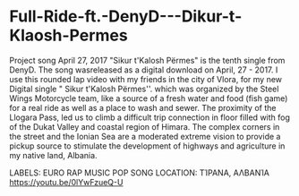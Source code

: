 # Full-Ride-ft.-DenyD---Dikur-t-Klaosh-Permes
Project song
April 27, 2017
 "Sikur t'Kalosh Përmes" is the tenth single from DenyD. The song wasreleased as a digital download on April, 27 - 2017.
 I use this rounded lap video with my friends in the city of Vlora, for my new Digital single " Sikur t'Kalosh Përmes''.  which was organized by the Steel Wings Motorcycle team, like a source of a fresh water and food (fish game) for a real ride as well as a place to wash and sewer.
    The proximity of  the Llogara Pass, led us to climb a difficult trip connection in  floor filled with fog of the Dukat Valley and coastal region of Himara. The complex corners in the street and  the Ionian Sea are a moderated extreme vision to provide a pickup source  to stimulate the development of highways and agriculture in my native land, Albania.

LABELS: EURO RAP MUSIC POP SONG
LOCATION: ΤΊΡΑΝΑ, ΑΛΒΑΝΊΑ
https://youtu.be/0lYwFzueQ-U
